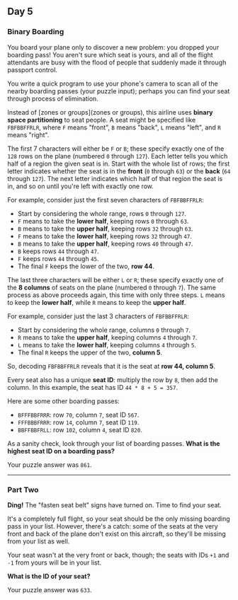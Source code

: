## Day 5

### Binary Boarding

You board your plane only to discover a new problem: you dropped your boarding pass! You aren't sure 
which seat is yours, and all of the flight attendants are busy with the flood of people that suddenly made 
it through passport control.

You write a quick program to use your phone's camera to scan all of the nearby boarding passes (your 
puzzle input); perhaps you can find your seat through process of elimination.

Instead of [zones or groups](zones or groups), this airline uses **binary space partitioning** to seat people. 
A seat might be specified like `FBFBBFFRLR`, where `F` means "front", `B` means "back", `L` means "left", 
and `R` means "right".

The first 7 characters will either be `F` or `B`; these specify exactly one of the `128` rows on the plane (numbered
`0` through `127`). Each letter tells you which half of a region the given seat is in. Start with the whole list of 
rows; the first letter indicates whether the seat is in the **front** (`0` through `63`) or the **back** (`64` through 
`127`). The next letter indicates which half of that region the seat is in, and so on until you're left with exactly 
one row.

For example, consider just the first seven characters of `FBFBBFFRLR`:

- Start by considering the whole range, rows `0` through `127`.
- `F` means to take the **lower half**, keeping rows `0` through `63`.
- `B` means to take the **upper half**, keeping rows `32` through `63`.
- `F` means to take the **lower half**, keeping rows `32` through `47`.
- `B` means to take the **upper half**, keeping rows `40` through `47`.
- `B` keeps rows `44` through `47`.
- `F` keeps rows `44` through `45`.
- The final `F` keeps the lower of the two, **row 44**.

The last three characters will be either `L` or `R`; these specify exactly one of the **8 columns** of seats on 
the plane (numbered `0` through `7`). The same process as above proceeds again, this time with only three 
steps. `L` means to keep the **lower half**, while `R` means to keep the **upper half**.

For example, consider just the last 3 characters of `FBFBBFFRLR`:

- Start by considering the whole range, columns `0` through `7`.
- `R` means to take the **upper half**, keeping columns `4` through `7`.
- `L` means to take the **lower half**, keeping columns `4` through `5`.
- The final `R` keeps the upper of the two, **column 5**.

So, decoding `FBFBBFFRLR` reveals that it is the seat at **row 44, column 5**.

Every seat also has a unique **seat ID**: multiply the row by `8`, then add the column. In this example, 
the seat has ID `44 * 8 + 5 = 357`.

Here are some other boarding passes:

- `BFFFBBFRRR`: row `70`, column `7`, seat ID `567`.
- `FFFBBBFRRR`: row `14`, column `7`, seat ID `119`.
- `BBFFBBFRLL`: row `102`, column `4`, seat ID `820`.

As a sanity check, look through your list of boarding passes. **What is the highest seat ID on a boarding pass?**

Your puzzle answer was `861`.

---

### Part Two

**Ding!** The "fasten seat belt" signs have turned on. Time to find your seat.

It's a completely full flight, so your seat should be the only missing boarding pass in your list. However, there's 
a catch: some of the seats at the very front and back of the plane don't exist on this aircraft, so they'll be missing 
from your list as well.

Your seat wasn't at the very front or back, though; the seats with IDs `+1` and `-1` from yours will be in your list.

**What is the ID of your seat?**

Your puzzle answer was `633`.
